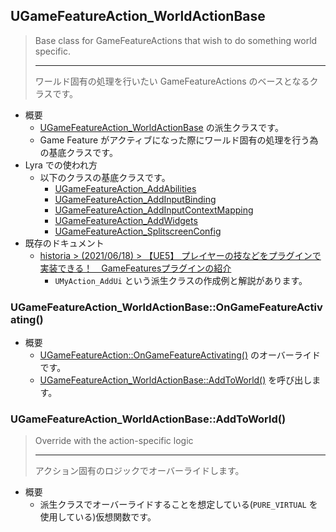 ## UGameFeatureAction_WorldActionBase

> Base class for GameFeatureActions that wish to do something world specific.  
> 
> ----
> ワールド固有の処理を行いたい GameFeatureActions のベースとなるクラスです。  

* 概要
	* [UGameFeatureAction_WorldActionBase] の派生クラスです。
	* Game Feature がアクティブになった際にワールド固有の処理を行う為の基底クラスです。
* Lyra での使われ方
	* 以下のクラスの基底クラスです。
		* [UGameFeatureAction_AddAbilities]
		* [UGameFeatureAction_AddInputBinding]
		* [UGameFeatureAction_AddInputContextMapping]
		* [UGameFeatureAction_AddWidgets]
		* [UGameFeatureAction_SplitscreenConfig]
* 既存のドキュメント
	* [historia > (2021/06/18) > 【UE5】 プレイヤーの技などをプラグインで実装できる！　GameFeaturesプラグインの紹介]
		* `UMyAction_AddUi` という派生クラスの作成例と解説があります。

### UGameFeatureAction_WorldActionBase::OnGameFeatureActivating()

* 概要
	* [UGameFeatureAction::OnGameFeatureActivating()] のオーバーライドです。
	* [UGameFeatureAction_WorldActionBase::AddToWorld()] を呼び出します。

### UGameFeatureAction_WorldActionBase::AddToWorld()

> Override with the action-specific logic  
> 
> ----
> アクション固有のロジックでオーバーライドします。  

* 概要
	* 派生クラスでオーバーライドすることを想定している(`PURE_VIRTUAL` を使用している)仮想関数です。


<!--- ページ内のリンク --->

<!--- 自前の画像へのリンク --->

<!--- generated --->
[UGameFeatureAction_AddAbilities]: ../../Lyra/GameFeature/UGameFeatureAction_AddAbilities.md#ugamefeatureaction_addabilities
[UGameFeatureAction_AddInputBinding]: ../../Lyra/GameFeature/UGameFeatureAction_AddInputBinding.md#ugamefeatureaction_addinputbinding
[UGameFeatureAction_AddInputContextMapping]: ../../Lyra/GameFeature/UGameFeatureAction_AddInputContextMapping.md#ugamefeatureaction_addinputcontextmapping
[UGameFeatureAction_AddWidgets]: ../../Lyra/GameFeature/UGameFeatureAction_AddWidgets.md#ugamefeatureaction_addwidgets
[UGameFeatureAction_SplitscreenConfig]: ../../Lyra/GameFeature/UGameFeatureAction_SplitscreenConfig.md#ugamefeatureaction_splitscreenconfig
[UGameFeatureAction_WorldActionBase]: ../../Lyra/GameFeature/UGameFeatureAction_WorldActionBase.md#ugamefeatureaction_worldactionbase
[UGameFeatureAction_WorldActionBase::AddToWorld()]: ../../Lyra/GameFeature/UGameFeatureAction_WorldActionBase.md#ugamefeatureaction_worldactionbaseaddtoworld
[UGameFeatureAction::OnGameFeatureActivating()]: ../../UE/GameFeature/UGameFeatureAction.md#ugamefeatureactionongamefeatureactivating
[historia > (2021/06/18) > 【UE5】 プレイヤーの技などをプラグインで実装できる！　GameFeaturesプラグインの紹介]: https://historia.co.jp/archives/21145/
